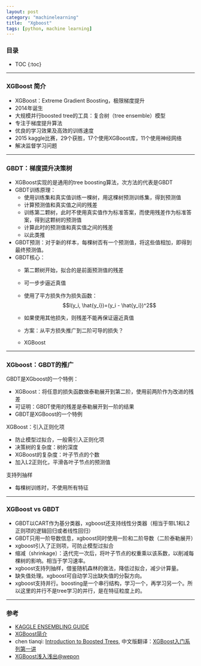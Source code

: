 ```yaml
---
layout: post
category: "machinelearning"
title:  "Xgboost"
tags: [python, machine learning]
---
```


<script type="text/javascript" async
  src="https://cdn.mathjax.org/mathjax/latest/MathJax.js?config=TeX-MML-AM_CHTML">
</script>

### 目录

- TOC
{:toc}

---

### XGBoost 简介

* XGBoost：Extreme Gradient Boosting，极限梯度提升
* 2014年诞生
* 大规模并行boosted tree的工具：复合树（tree ensemble）模型
* 专注于梯度提升算法
* 优良的学习效果及高效的训练速度
* 2015 kaggle比赛，29个获胜，17个使用XGBoost库，11个使用神经网络
* 解决监督学习问题

---

### GBDT：梯度提升决策树

* XGBoost实现的是通用的tree boosting算法，次方法的代表是GBDT
* GBDT训练原理：
	* 使用训练集和真实值训练一棵树，用这棵树预测训练集，得到预测值
	* 计算预测值和真实值之间的残差
	* 训练第二颗树，此时不使用真实值作为标准答案，而使用残差作为标准答案，得到这颗树的预测值
	* 计算此时的预测值和真实值之间的残差
	* 以此类推
* GBDT预测：对于新的样本，每棵树否有一个预测值，将这些值相加，即得到最终预测值。
* GBDT核心：
	* 第二颗树开始，拟合的是前面预测值的残差
	* 可一步步逼近真值
	* 使用了平方损失作为损失函数： $$l(y_i, \hat{y_i})=(y_i - \hat{y_i})^2$$ 
	* 如果使用其他损失，则残差不能再保证逼近真值

	* 方案：从平方损失推广到二阶可导的损失？
	* XGBoost

---

### XGboost：GBDT的推广

GBDT是XGboost的一个特例：

* XGBoost：将任意的损失函数做泰勒展开到第二阶，使用前两阶作为改进的残差
* 可证明：GBDT使用的残差是泰勒展开到一阶的结果
* GBDT是XGBoost的一个特例

XGBoost：引入正则化项

* 防止模型过拟合，一般需引入正则化项
* 决策树的复杂度：树的深度
* XGBoost的复杂度：叶子节点的个数
* 加入L2正则化，平滑各叶子节点的预测值

支持列抽样

* 每棵树训练时，不使用所有特征

---

### XGBoost vs GBDT

* GBDT以CART作为基分类器，xgboost还支持线性分类器（相当于带L1和L2正则项的逻辑回归或者线性回归）
* GBDT只用一阶导数信息，xgboost同时使用一阶和二阶导数（二阶泰勒展开）
* xgboost引入了正则项，可防止模型过拟合
* 缩减（shrinkage）：迭代完一次后，将叶子节点的权重乘以该系数，以削减每棵树的影响。相当于学习速率。
* xgboost支持列抽样，借鉴随机森林的做法，降低过拟合，减少计算量。
* 缺失值处理。xgboost可自动学习出缺失值的分裂方向。
* xgboost支持并行。boosting是一个串行结构，学习一个，再学习另一个。所以这里的并行不是tree学习的并行，是在特征粒度上的。

---

### 参考

* [KAGGLE ENSEMBLING GUIDE](https://mlwave.com/kaggle-ensembling-guide/)
* [XGBoost简介](https://blog.csdn.net/wuxiaosi808/article/details/77985345)
* chen tianqi: [Introduction to Boosted Trees](https://xgboost.readthedocs.io/en/latest/tutorials/model.html), 中文版翻译：[XGBoost入门系列第一讲](https://zhuanlan.zhihu.com/p/27816315)
* [XGBoost浅入浅出@wepon](http://wepon.me/2016/05/07/XGBoost%E6%B5%85%E5%85%A5%E6%B5%85%E5%87%BA/)





